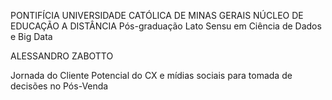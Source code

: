 
PONTIFÍCIA UNIVERSIDADE CATÓLICA DE MINAS GERAIS
NÚCLEO DE EDUCAÇÃO A DISTÂNCIA
Pós-graduação Lato Sensu em Ciência de Dados e Big Data







ALESSANDRO ZABOTTO





Jornada do Cliente
Potencial do CX e mídias sociais para tomada de decisões no Pós-Venda

